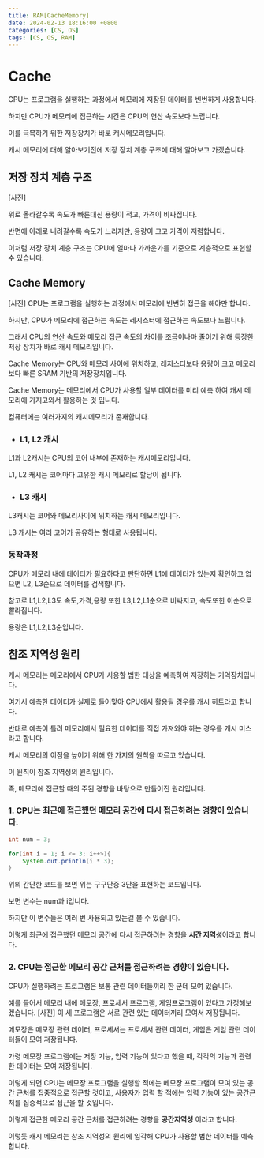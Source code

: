 ```yaml
---
title: RAM[CacheMemory]
date: 2024-02-13 18:16:00 +0800
categories: [CS, OS]
tags: [CS, OS, RAM]
---
```

# Cache
CPU는 프로그램을 실행하는 과정에서 메모리에 저장된 데이터를 빈번하게 사용합니다.  

하지만 CPU가 메모리에 접근하는 시간은 CPU의 연산 속도보다 느립니다.  

이를 극복하기 위한 저장장치가 바로 캐시메모리입니다.

캐시 메모리에 대해 알아보기전에 저장 장치 계층 구조에 대해 알아보고 가겠습니다.

## 저장 장치 계층 구조
[사진]

위로 올라갈수록 속도가 빠른대신 용량이 적고, 가격이 비싸집니다.  

반면에 아래로 내려갈수록 속도가 느리지만, 용량이 크고 가격이 저렴합니다. 
 
이처럼 저장 장치 계층 구조는 CPU에 얼마나 가까운가를 기준으로 계층적으로 표현할 수 있습니다.  

## Cache Memory
[사진]
CPU는 프로그램을 실행하는 과정에서 메모리에 빈번히 접근을 해야만 합니다.  

하지만, CPU가 메모리에 접근하는 속도는 레지스터에 접근하는 속도보다 느립니다.  

그래서 CPU의 연산 속도와 메모리 접근 속도의 차이를 조금이나마 줄이기 위해 등장한 저장 장치가 바로 캐시 메모리입니다.  

Cache Memory는 CPU와 메모리 사이에 위치하고, 레지스터보다 용량이 크고 메모리보다 빠른 SRAM 기반의 저장장치입니다.  

Cache Memory는 메모리에서 CPU가 사용할 일부 데이터를 미리 예측 하여 캐시 메모리에 가지고와서 활용하는 것 입니다.  

컴퓨터에는 여러가지의 캐시메모리가 존재합니다.  

- ### L1, L2 캐시
L1과 L2캐시는 CPU의 코어 내부에 존재하는 캐시메모리입니다. 

L1, L2 캐시는 코어마다 고유한 캐시 메모리로 할당이 됩니다.  

- ### L3 캐시
L3캐시는 코어와 메모리사이에 위치하는 캐시 메모리입니다.

L3 캐시는 여러 코어가 공유하는 형태로 사용됩니다.  

### 동작과정
CPU가 메모리 내에 데이터가 필요하다고 판단하면 L1에 데이터가 있는지 확인하고 없으면 L2, L3순으로 데이터를 검색합니다. 

참고로 L1,L2,L3도 속도,가격,용량 또한 L3,L2,L1순으로 비싸지고, 속도또한 이순으로 빨라집니다.  

용량은 L1,L2,L3순입니다. 

## 참조 지역성 원리
캐시 메모리는 메모리에서 CPU가 사용할 법한 대상을 예측하여 저장하는 기억장치입니다.  

여기서 예측한 데이터가 실제로 들어맞아 CPU에서 활용될 경우를 캐시 히트라고 합니다.  

반대로 예측이 틀려 메모리에서 필요한 데이터를 직접 가져와야 하는 경우를 캐시 미스라고 합니다.   

캐시 메모리의 이점을 높이기 위해 한 가지의 원칙을 따르고 있습니다. 

이 원칙이 참조 지역성의 원리입니다.  

즉, 메모리에 접근할 때의 주된 경향을 바탕으로 만들어진 원리입니다.  

### 1. CPU는 최근에 접근했던 메모리 공간에 다시 접근하려는 경향이 있습니다. 
```java
int num = 3;

for(int i = 1; i <= 3; i++>){
    System.out.println(i * 3);
}

```
위의 간단한 코드를 보면 위는 구구단중 3단을 표현하는 코드입니다.  

보면 변수는 num과 i입니다. 

하지만 이 변수들은 여러 번 사용되고 있는걸 볼 수 있습니다.  

이렇게 최근에 접근했던 메모리 공간에 다시 접근하려는 경향을 **시간 지역성**이라고 합니다. 

### 2. CPU는 접근한 메모리 공간 근처를 접근하려는 경향이 있습니다.
CPU가 실행하려는 프로그램은 보통 관련 데이터들끼리 한 군데 모여 있습니다.  

예를 들어서 메모리 내에 메모장, 프로세서 프로그램, 게임프로그램이 있다고 가정해보겠습니다.
[사진]
이 세 프로그램은 서로 관련 있는 데이터끼리 모여서 저장됩니다.  

메모장은 메모장 관련 데이터, 프로세서는 프로세서 관련 데이터, 게임은 게임 관련 데이터들이 모여 저장됩니다.  

가령 메모장 프로그램에는 저장 기능, 입력 기능이 있다고 했을 때, 각각의 기능과 관련한 데이터는 모여 저장됩니다.  

이렇게 되면 CPU는 메모장 프로그램을 실행할 적에는 메모장 프로그램이 모여 있는 공간 근처를 집중적으로 접근할 것이고, 사용자가 입력 할 적에는 입력 기능이 있는 공간근처를 집중적으로 접근을 할 것입니다.  

이렇게 접근한 메모리 공간 근처를 접근하려는 경향을 **공간지역성** 이라고 합니다.

이렇듯 캐시 메모리는 참조 지역성의 원리에 입각해 CPU가 사용할 법한 데이터를 예측합니다. 
